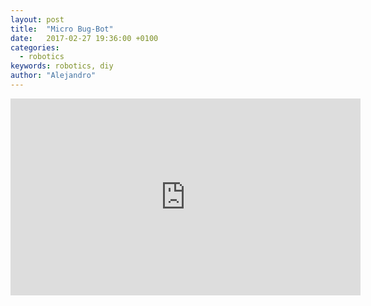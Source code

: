 ```yaml
---
layout: post
title:  "Micro Bug-Bot"
date:   2017-02-27 19:36:00 +0100
categories:
  - robotics
keywords: robotics, diy
author: "Alejandro"
---
```


<iframe width="560" height="315" src="https://www.youtube.com/embed/8B91psOGwss" frameborder="0" allowfullscreen></iframe>